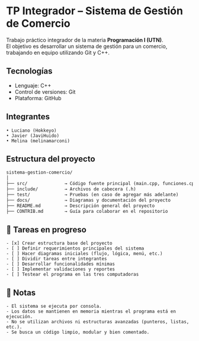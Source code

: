 # TP Integrador – Sistema de Gestión de Comercio

Trabajo práctico integrador de la materia **Programación I (UTN)**.  
El objetivo es desarrollar un sistema de gestión para un comercio, trabajando en equipo utilizando Git y C++.

## Tecnologías
- Lenguaje: C++
- Control de versiones: Git
- Plataforma: GitHub

## Integrantes
```text
• Luciano (Hokkeyo)
• Javier (JaviHuido)
• Melina (melinamarconi)
```


## Estructura del proyecto
```markdown
sistema-gestion-comercio/
│
├── src/              → Código fuente principal (main.cpp, funciones.cpp)
├── include/          → Archivos de cabecera (.h)
├── test/             → Pruebas (en caso de agregar más adelante)
├── docs/             → Diagramas y documentación del proyecto
├── README.md         → Descripción general del proyecto
├── CONTRIB.md        → Guía para colaborar en el repositorio
```

## 📌 Tareas en progreso
```text
- [x] Crear estructura base del proyecto
- [ ] Definir requerimientos principales del sistema
- [ ] Hacer diagramas iniciales (flujo, lógica, menú, etc.)
- [ ] Dividir tareas entre integrantes
- [ ] Desarrollar funcionalidades mínimas
- [ ] Implementar validaciones y reportes
- [ ] Testear el programa en las tres computadoras
```

## 📝 Notas
```text
- El sistema se ejecuta por consola.
- Los datos se mantienen en memoria mientras el programa está en ejecución.
- No se utilizan archivos ni estructuras avanzadas (punteros, listas, etc.).
- Se busca un código limpio, modular y bien comentado.
```
